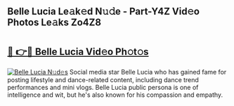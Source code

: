 ## Belle Lucia Le𝚊k𝚎d N𝚞𝚍e - Part-Y4Z Vid𝚎o Photos Le𝚊ks Zo4Z8

# <h2><a href="http://fbftwc.evod.top/?m=Belle+Lucia">🔗 👉🔴 Belle Lucia Vid𝚎o Ph𝚘t𝚘s</a></h2>

[![Belle Lucia N𝚞d𝚎s](https://i.imgur.com/8V9OHl7.gif)](http://fbftwc.evod.top/?m=Belle+Lucia)
Social media star Belle Lucia who has gained fame for posting lifestyle and dance-related content, including dance trend performances and mini vlogs. Belle Lucia public persona is one of intelligence and wit, but he's also known for his compassion and empathy. 
